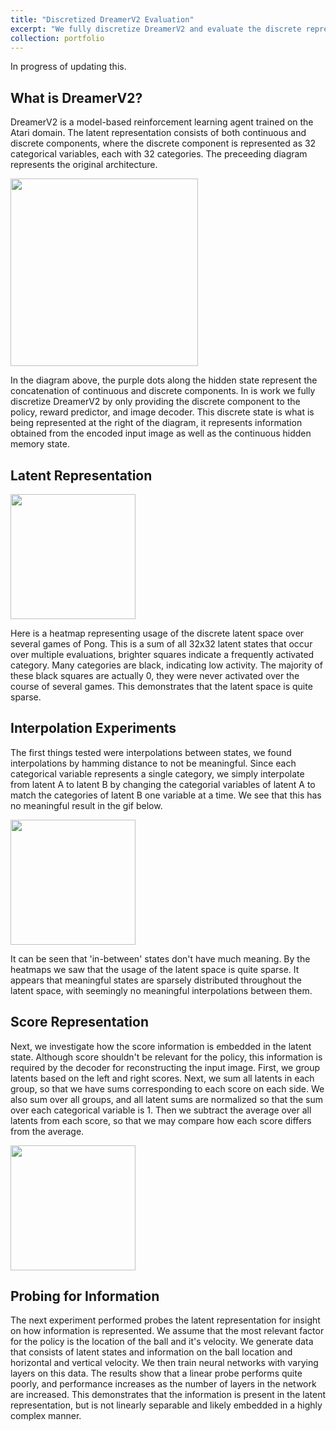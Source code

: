 ```yaml
---
title: "Discretized DreamerV2 Evaluation"
excerpt: "We fully discretize DreamerV2 and evaluate the discrete representation learned by the model. Work in progress."
collection: portfolio
---
```


In progress of updating this.

What is DreamerV2?
-----

DreamerV2 is a model-based reinforcement learning agent trained on the Atari domain. The latent representation consists of both continuous and discrete components, where the discrete component is represented as 32 categorical variables, each with 32 categories. The preceeding diagram represents the original architecture.

<img src="https://ellamorgan.ca/images/dreamerv2.png" height="300">

In the diagram above, the purple dots along the hidden state represent the concatenation of continuous and discrete components. In is work we fully discretize DreamerV2 by only providing the discrete component to the policy, reward predictor, and image decoder. This discrete state is what is being represented at the right of the diagram, it represents information obtained from the encoded input image as well as the continuous hidden memory state.

Latent Representation
-----

<img src="https://ellamorgan.ca/images/latent_heatmap.png" height="200">

Here is a heatmap representing usage of the discrete latent space over several games of Pong. This is a sum of all 32x32 latent states that occur over multiple evaluations, brighter squares indicate a frequently activated category. Many categories are black, indicating low activity. The majority of these black squares are actually 0, they were never activated over the course of several games. This demonstrates that the latent space is quite sparse.

Interpolation Experiments
-----

The first things tested were interpolations between states, we found interpolations by hamming distance to not be meaningful. Since each categorical variable represents a single category, we simply interpolate from latent A to latent B by changing the categorial variables of latent A to match the categories of latent B one variable at a time. We see that this has no meaningful result in the gif below.

<img src="https://ellamorgan.ca/images/interpolation.gif" height="200">

It can be seen that 'in-between' states don't have much meaning. By the heatmaps we saw that the usage of the latent space is quite sparse. It appears that meaningful states are sparsely distributed throughout the latent space, with seemingly no meaningful interpolations between them.

Score Representation
-----

Next, we investigate how the score information is embedded in the latent state. Although score shouldn't be relevant for the policy, this information is required by the decoder for reconstructing the input image. First, we group latents based on the left and right scores. Next, we sum all latents in each group, so that we have sums corresponding to each score on each side. We also sum over all groups, and all latent sums are normalized so that the sum over each categorical variable is 1. Then we subtract the average over all latents from each score, so that we may compare how each score differs from the average.

<img src="https://ellamorgan.ca/images/score_differences.png" height="200">

Probing for Information
-----

The next experiment performed probes the latent representation for insight on how information is represented. We assume that the most relevant factor for the policy is the location of the ball and it's velocity. We generate data that consists of latent states and information on the ball location and horizontal and vertical velocity. We then train neural networks with varying layers on this data. The results show that a linear probe performs quite poorly, and performance increases as the number of layers in the network are increased. This demonstrates that the information is present in the latent representation, but is not linearly separable and likely embedded in a highly complex manner.
